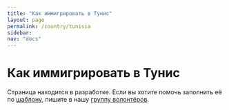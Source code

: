 ```yaml
---
title: "Как иммигрировать в Тунис"
layout: page
permalink: /country/tunisia
sidebar:
nav: "docs"
---
```


# Как иммигрировать в Тунис

Страница находится в разработке. Если вы хотите помочь заполнить её по [шаблону](/template), пишите в нашу [группу волонтёров](https://t.me/+FHi3FnJaoWJkMDAx).
